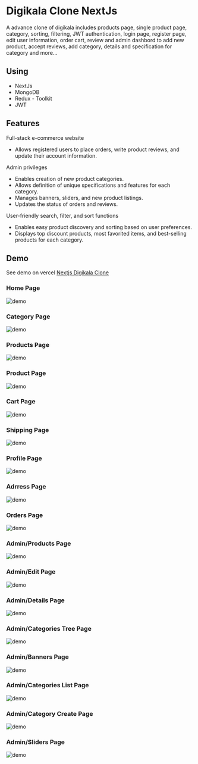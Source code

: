 ﻿# Digikala Clone NextJs

A advance clone of digikala includes products page, single product page, category, sorting, filtering, JWT authentication, login page, register page, edit user information, order cart, review and admin dashbord to add new product, accept reviews, add category, details and specification for category and more...

## Using

- NextJs
- MongoDB
- Redux - Toolkit
- JWT

## Features
Full-stack e-commerce website
- Allows registered users to place orders, write product reviews, and update their account information.

Admin privileges
- Enables creation of new product categories.
- Allows definition of unique specifications and features for each category.
- Manages banners, sliders, and new product listings.
- Updates the status of orders and reviews.

User-friendly search, filter, and sort functions
- Enables easy product discovery and sorting based on user preferences.
- Displays top discount products, most favorited items, and best-selling products for each category.

## Demo

See demo on vercel
[Nextjs Digikala Clone](https://digikala-clone-nextjs-p.vercel.app/)

### Home Page

![demo](./demo/demo_01.png)

### Category Page

![demo](./demo/demo_02.png)

### Products Page

![demo](./demo/demo_03.png)

### Product Page

![demo](./demo/demo_04.png)

### Cart Page

![demo](./demo/demo_05.png)

### Shipping Page

![demo](./demo/demo_06.png)

### Profile Page

![demo](./demo/demo_07.png)

### Adrress Page

![demo](./demo/demo_08.png)

### Orders Page

![demo](./demo/demo_09.png)

### Admin/Products Page

![demo](./demo/demo_10.png)

### Admin/Edit Page

![demo](./demo/demo_11.png)

### Admin/Details Page

![demo](./demo/demo_12.png)

### Admin/Categories Tree Page

![demo](./demo/demo_13.png)

### Admin/Banners Page

![demo](./demo/demo_14.png)

### Admin/Categories List Page

![demo](./demo/demo_15.png)

### Admin/Category Create Page

![demo](./demo/demo_16.png)

### Admin/Sliders Page

![demo](./demo/demo_17.png)
